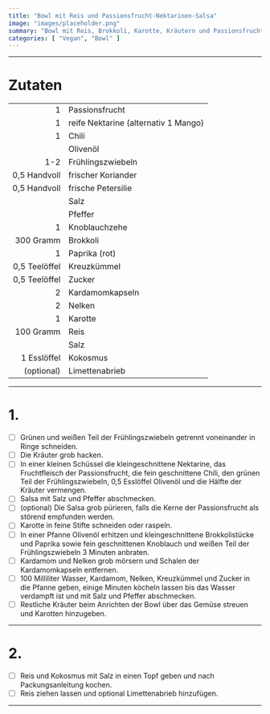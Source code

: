 ```yaml
---
title: "Bowl mit Reis und Passionsfrucht-Nektarinen-Salsa"
image: "images/placeholder.png"
summary: "Bowl mit Reis, Brokkoli, Karotte, Kräutern und Passionsfrucht-Nektarinen-Salsa"
categories: [ "Vegan", "Bowl" ]
---
```


---

# Zutaten

|               |                                      |
|--------------:|:-------------------------------------|
|             1 | Passionsfrucht                       |
|             1 | reife Nektarine (alternativ 1 Mango) |
|             1 | Chili                                |
|               | Olivenöl                             |
|           1-2 | Frühlingszwiebeln                    |
|  0,5 Handvoll | frischer Koriander                   |
|  0,5 Handvoll | frische Petersilie                   |
|               | Salz                                 |
|               | Pfeffer                              |
|             1 | Knoblauchzehe                        |
|     300 Gramm | Brokkoli                             |
|             1 | Paprika (rot)                        |
| 0,5 Teelöffel | Kreuzkümmel                          |
| 0,5 Teelöffel | Zucker                               |
|             2 | Kardamomkapseln                      |
|             2 | Nelken                               |
|             1 | Karotte                              |
|     100 Gramm | Reis                                 |
|               | Salz                                 |
|   1 Esslöffel | Kokosmus                             |
|    (optional) | Limettenabrieb                       |

---

# 1.

- [ ] Grünen und weißen Teil der Frühlingszwiebeln getrennt voneinander in Ringe schneiden.
- [ ] Die Kräuter grob hacken.
- [ ] In einer kleinen Schüssel die kleingeschnittene Nektarine, das Fruchtfleisch der Passionsfrucht, die fein
  geschnittene Chili, den grünen Teil der Frühlingszwiebeln, 0,5 Esslöffel Olivenöl und die Hälfte der Kräuter
  vermengen.
- [ ] Salsa mit Salz und Pfeffer abschmecken.
- [ ] (optional) Die Salsa grob pürieren, falls die Kerne der Passionsfrucht als störend empfunden werden.
- [ ] Karotte in feine Stifte schneiden oder raspeln.
- [ ] In einer Pfanne Olivenöl erhitzen und kleingeschnittene Brokkolistücke und Paprika sowie fein geschnittenen
  Knoblauch und weißen Teil der Frühlingszwiebeln 3 Minuten anbraten.
- [ ] Kardamom und Nelken grob mörsern und Schalen der Kardamomkapseln entfernen.
- [ ] 100 Milliliter Wasser, Kardamom, Nelken, Kreuzkümmel und Zucker in die Pfanne geben, einige Minuten köcheln lassen
  bis das Wasser verdampft ist und mit Salz und Pfeffer abschmecken.
- [ ] Restliche Kräuter beim Anrichten der Bowl über das Gemüse streuen und Karotten hinzugeben.

---

# 2.

- [ ] Reis und Kokosmus mit Salz in einen Topf geben und nach Packungsanleitung kochen.
- [ ] Reis ziehen lassen und optional Limettenabrieb hinzufügen.

---
